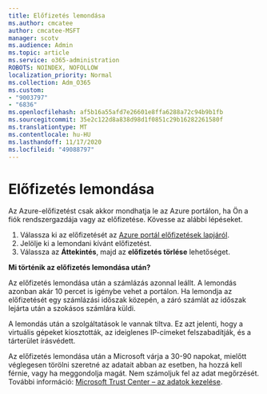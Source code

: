 ```yaml
---
title: Előfizetés lemondása
ms.author: cmcatee
author: cmcatee-MSFT
manager: scotv
ms.audience: Admin
ms.topic: article
ms.service: o365-administration
ROBOTS: NOINDEX, NOFOLLOW
localization_priority: Normal
ms.collection: Adm_O365
ms.custom:
- "9003797"
- "6836"
ms.openlocfilehash: af5b16a55afd7e26601e8ffa6288a72c94b9b1fb
ms.sourcegitcommit: 35e2c122d8a838d98d1f0851c29b16282261580f
ms.translationtype: MT
ms.contentlocale: hu-HU
ms.lasthandoff: 11/17/2020
ms.locfileid: "49088797"
---
```

# <a name="how-to-cancel-a-subscription"></a>Előfizetés lemondása

Az Azure-előfizetést csak akkor mondhatja le az Azure portálon, ha Ön a fiók rendszergazdája vagy az előfizetése. Kövesse az alábbi lépéseket.

1. Válassza ki az előfizetését az [Azure portál előfizetések lapjáról](https://ms.portal.azure.com/#blade/Microsoft_Azure_Billing/SubscriptionsBlade).
2. Jelölje ki a lemondani kívánt előfizetést.
3. Válassza az **Áttekintés**, majd az **előfizetés törlése** lehetőséget.

**Mi történik az előfizetés lemondása után?**

Az előfizetés lemondása után a számlázás azonnal leállt. A lemondás azonban akár 10 percet is igénybe vehet a portálon. Ha lemondja az előfizetését egy számlázási időszak közepén, a záró számlát az időszak lejárta után a szokásos számlára küldi.

A lemondás után a szolgáltatások le vannak tiltva. Ez azt jelenti, hogy a virtuális gépeket kiosztották, az ideiglenes IP-címeket felszabadítják, és a tárterület írásvédett.

Az előfizetés lemondása után a Microsoft várja a 30-90 napokat, mielőtt véglegesen törölni szeretné az adatait abban az esetben, ha hozzá kell férnie, vagy ha meggondolja magát. Nem számoljuk fel az adat megőrzését. További információ: [Microsoft Trust Center – az adatok kezelése](https://www.microsoft.com/trust-center/privacy/data-management#leave).

